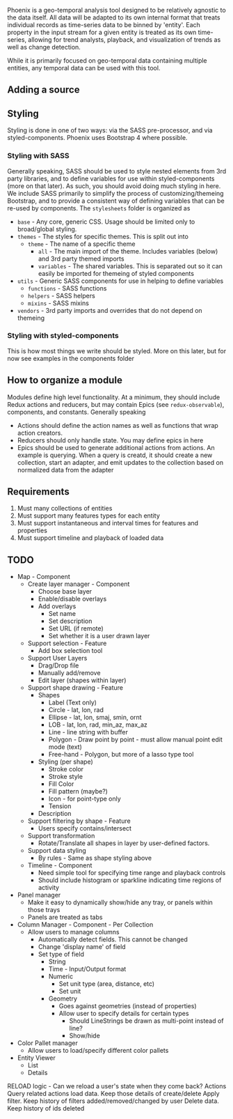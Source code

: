 Phoenix is a geo-temporal analysis tool designed to be relatively agnostic to the data itself. 
All data will be adapted to its own internal format that treats individual records as time-series
data to be binned by 'entity'. Each property in the input stream for a given entity is treated as
its own time-series, allowing for trend analysts, playback, and visualization of trends as well
as change detection.

While it is primarily focused on geo-temporal data containing multiple entities, any temporal data
can be used with this tool. 

## Adding a source

## Styling

Styling is done in one of two ways: via the SASS pre-processor, and via styled-components. Phoenix 
uses Bootstrap 4 where possible. 

### Styling with SASS

Generally speaking, SASS should be used to style nested elements from 3rd party libraries, and to
define variables for use within styled-components (more on that later). As such, you should avoid
doing much styling in here. We include SASS primarily to simplify the process of customizing/themeing
Bootstrap, and to provide a consistent way of defining variables that can be re-used by components.
The `stylesheets` folder is organized as

- `base` - Any core, generic CSS. Usage should be limited only to broad/global styling.
- `themes` - The styles for specific themes. This is split out into
  - `theme` - The name of a specific theme
    - `all` - The main import of the theme. Includes variables (below) and 3rd party themed imports
    - `variables` - The shared variables. This is separated out so it can easily be imported for themeing of styled components
- `utils` - Generic SASS components for use in helping to define variables 
  - `functions` - SASS functions
  - `helpers` - SASS helpers    
  - `mixins` - SASS mixins
- `vendors` - 3rd party imports and overrides that do not depend on themeing 

### Styling with styled-components

This is how most things we write should be styled. More on this later, but for now see examples 
in the components folder

## How to organize a module

Modules define high level functionality. At a minimum, they should include Redux actions and reducers,
but may contain Epics (see `redux-observable`), components, and constants. Generally speaking

- Actions should define the action names as well as functions that wrap action creators.
- Reducers should only handle state. You may define epics in here
- Epics should be used to generate additional actions from actions. An example is querying. When a query is creatd, it should create a new collection, start an adapter, and emit updates to the collection based on normalized data from the adapter

## Requirements

1. Must many collections of entities
2. Must support many features types for each entity
3. Must support instantaneous and interval times for features and properties
4. Must support timeline and playback of loaded data

## TODO

- Map - Component
  - Create layer manager - Component
    - Choose base layer
    - Enable/disable overlays
    - Add overlays
      - Set name
      - Set description
      - Set URL (if remote)
      - Set whether it is a user drawn layer
  - Support selection - Feature
    - Add box selection tool
  - Support User Layers
    - Drag/Drop file
    - Manually add/remove
    - Edit layer (shapes within layer)
  - Support shape drawing - Feature
    - Shapes
      - Label (Text only)
      - Circle - lat, lon, rad
      - Ellipse - lat, lon, smaj, smin, ornt
      - LOB - lat, lon, rad, min_az, max_az
      - Line - line string with buffer
      - Polygon - Draw point by point - must allow manual point edit mode (text)
      - Free-hand - Polygon, but more of a lasso type tool
    - Styling (per shape)
      - Stroke color
      - Stroke style
      - Fill Color
      - Fill pattern (maybe?)
      - Icon - for point-type only
      - Tension
    - Description
  - Support filtering by shape - Feature
    - Users specify contains/intersect
  - Support transformation
    - Rotate/Translate all shapes in layer by user-defined factors.
  - Support data styling
    - By rules - Same as shape styling above
  - Timeline - Component
    - Need simple tool for specifying time range and playback controls
    - Should include histogram or sparkline indicating time regions of activity
- Panel manager
  - Make it easy to dynamically show/hide any tray, or panels within those trays
  - Panels are treated as tabs
- Column Manager - Component - Per Collection
  - Allow users to manage columns
    - Automatically detect fields. This cannot be changed
    - Change 'display name' of field
    - Set type of field
      - String
      - Time - Input/Output format
      - Numeric
        - Set unit type (area, distance, etc)
        - Set unit
      - Geometry
        - Goes against geometries (instead of properties)
        - Allow user to specify details for certain types
          - Should LineStrings be drawn as multi-point instead of line?
          - Show/hide
- Color Pallet manager
  - Allow users to load/specify different color pallets
- Entity Viewer
  - List
  - Details


RELOAD logic - Can we reload a user's state when they come back?
  Actions
    Query related actions load data. Keep those details of create/delete
    Apply filter. Keep history of filters added/removed/changed by user
    Delete data. Keep history of ids deleted

